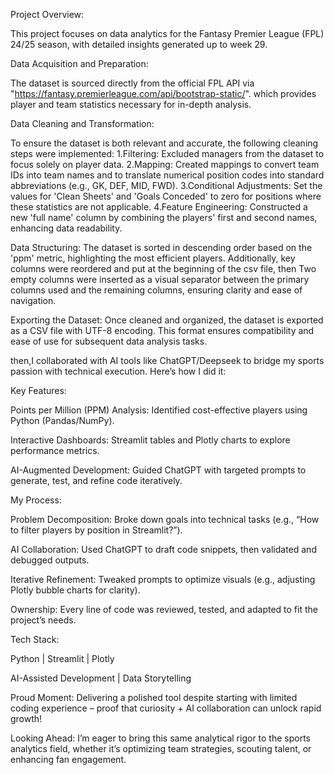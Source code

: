Project Overview:

This project focuses on data analytics for the Fantasy Premier League (FPL) 24/25 season, with detailed insights generated up to week 29.



Data Acquisition and Preparation:

The dataset is sourced directly from the official FPL API via "https://fantasy.premierleague.com/api/bootstrap-static/". which provides player and team statistics necessary for in-depth analysis.



Data Cleaning and Transformation:

To ensure the dataset is both relevant and accurate, the following cleaning steps were implemented: 
1.Filtering: Excluded managers from the dataset to focus solely on player data. 
2.Mapping: Created mappings to convert team IDs into team names and to translate numerical position codes into standard abbreviations (e.g., GK, DEF, MID, FWD). 
3.Conditional Adjustments: Set the values for 'Clean Sheets' and 'Goals Conceded' to zero for positions where these statistics are not applicable. 
4.Feature Engineering: Constructed a new 'full name' column by combining the players' first and second names, enhancing data readability. 


Data Structuring: 
The dataset is sorted in descending order based on the 'ppm' metric, highlighting the most efficient players. Additionally, key columns were reordered and put at the beginning of the csv file, then Two empty columns were inserted as a visual separator between the primary columns used and the remaining columns, ensuring clarity and ease of navigation. 



Exporting the Dataset: Once cleaned and organized, the dataset is exported as a CSV file with UTF-8 encoding. This format ensures compatibility and ease of use for subsequent data analysis tasks.


then,I collaborated with AI tools like ChatGPT/Deepseek to bridge my sports passion with technical execution. Here’s how I did it:

Key Features:

 Points per Million (PPM) Analysis: Identified cost-effective players using Python (Pandas/NumPy).

 Interactive Dashboards: Streamlit tables and Plotly charts to explore performance metrics.

 AI-Augmented Development: Guided ChatGPT with targeted prompts to generate, test, and refine code iteratively.

My Process:

 Problem Decomposition: Broke down goals into technical tasks (e.g., “How to filter players by position in Streamlit?”).

 AI Collaboration: Used ChatGPT to draft code snippets, then validated and debugged outputs.

 Iterative Refinement: Tweaked prompts to optimize visuals (e.g., adjusting Plotly bubble charts for clarity).

 Ownership: Every line of code was reviewed, tested, and adapted to fit the project’s needs.



Tech Stack:

Python | Streamlit | Plotly

AI-Assisted Development | Data Storytelling

Proud Moment:
Delivering a polished tool despite starting with limited coding experience – proof that curiosity + AI collaboration can unlock rapid growth!

Looking Ahead:
I’m eager to bring this same analytical rigor to the sports analytics field, whether it’s optimizing team strategies, scouting talent, or enhancing fan engagement.
